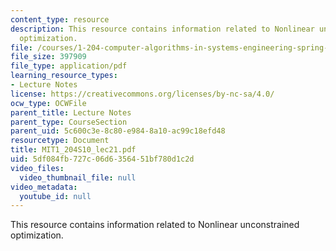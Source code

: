 ```yaml
---
content_type: resource
description: This resource contains information related to Nonlinear unconstrained
  optimization.
file: /courses/1-204-computer-algorithms-in-systems-engineering-spring-2010/5df084fb727c06d6356451bf780d1c2d_MIT1_204S10_lec21.pdf
file_size: 397909
file_type: application/pdf
learning_resource_types:
- Lecture Notes
license: https://creativecommons.org/licenses/by-nc-sa/4.0/
ocw_type: OCWFile
parent_title: Lecture Notes
parent_type: CourseSection
parent_uid: 5c600c3e-8c80-e984-8a10-ac99c18efd48
resourcetype: Document
title: MIT1_204S10_lec21.pdf
uid: 5df084fb-727c-06d6-3564-51bf780d1c2d
video_files:
  video_thumbnail_file: null
video_metadata:
  youtube_id: null
---
```

This resource contains information related to Nonlinear unconstrained optimization.